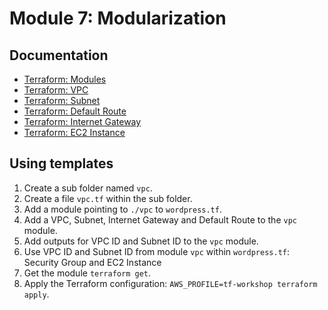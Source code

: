 # Module 7: Modularization

## Documentation
* [Terraform: Modules](https://www.terraform.io/docs/modules/index.html)
* [Terraform: VPC](https://www.terraform.io/docs/providers/aws/r/vpc.html)
* [Terraform: Subnet](https://www.terraform.io/docs/providers/aws/r/subnet.html)
* [Terraform: Default Route](https://www.terraform.io/docs/providers/aws/r/default_route_table.html)
* [Terraform: Internet Gateway](https://www.terraform.io/docs/providers/aws/r/internet_gateway.html)
* [Terraform: EC2 Instance](https://www.terraform.io/docs/providers/aws/r/instance.html)

## Using templates
1. Create a sub folder named `vpc`.
1. Create a file `vpc.tf` within the sub folder.
1. Add a module pointing to `./vpc` to `wordpress.tf`.
1. Add a VPC, Subnet, Internet Gateway and Default Route to the `vpc` module.
1. Add outputs for VPC ID and Subnet ID to the `vpc` module.
1. Use VPC ID and Subnet ID from module `vpc` within `wordpress.tf`: Security Group and EC2 Instance
1. Get the module `terraform get`.
1. Apply the Terraform configuration: `AWS_PROFILE=tf-workshop terraform apply`.
